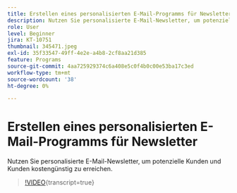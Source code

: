 ```yaml
---
title: Erstellen eines personalisierten E-Mail-Programms für Newsletter
description: Nutzen Sie personalisierte E-Mail-Newsletter, um potenzielle Kunden und Kunden kostengünstig zu erreichen.
role: User
level: Beginner
jira: KT-10751
thumbnail: 345471.jpeg
exl-id: 35f33547-49ff-4e2e-a4b8-2cf8aa21d385
feature: Programs
source-git-commit: 4aa725929374c6a408e5c0f4b0c00e53ba17c3ed
workflow-type: tm+mt
source-wordcount: '38'
ht-degree: 0%

---
```


# Erstellen eines personalisierten E-Mail-Programms für Newsletter

Nutzen Sie personalisierte E-Mail-Newsletter, um potenzielle Kunden und Kunden kostengünstig zu erreichen.

>[!VIDEO](https://video.tv.adobe.com/v/345471/?quality=12&learn=on){transcript=true}
